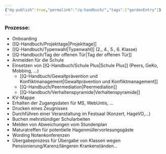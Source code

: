 ```yaml
---
{"dg-publish":true,"permalink":"/q-handbuch/","tags":["gardenEntry"]}
---
```


### Prozesse:
- Onboarding
- [[Q-Handbuch/Projekttage\|Projekttage]]
- [[Q-Handbuch/Typenwahl\|Typenwahl]] (2., 4., 5., 6. Klasse)
- [[Q-Handbuch/Tag der offenen Tür\|Tag der offenen Tür]] 
- Anmelden für die Schule
- Einsetzen von [[Q-Handbuch/Schule Plus\|Schule Plus]] (Peers, GeKo, Mobbing, ...)
	- [[Q-Handbuch/Gewaltprävention und Konfliktmanagement\|Gewaltprävention und Konfliktmanagement]]
	- [[Q-Handbuch/Peermediation\|Peermediation]]
	- [[Q-Handbuch/Verhaltenspyramide\|Verhaltenspyramide]]
- KV-Mappe
- Erhalten der Zugangsdaten für MS, WebUntis, ...
- Drucken eines Zeugnisses
- Durchführen einer Veranstaltung im Festsaal (Konzert, HageVO,...)
- Buchen mehrstündiger Schularbeiten 
- Melden von Abweichungen vom Stundenplan
- Maturatreffen für potentielle Hagenmüllervorlesungsgäste
- Wording Notenkonferenzen
- Übergabeprozess für Übergabe von Klassen wegen Pensionierung/Karenz/längeren Krankenständen…